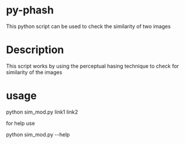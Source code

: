 # py-phash

This python script can be used to check the similarity of two images 

# Description

This script works by using the perceptual hasing technique to check for similarity of the images


# usage

python sim_mod.py link1 link2

for help use

python sim_mod.py --help

